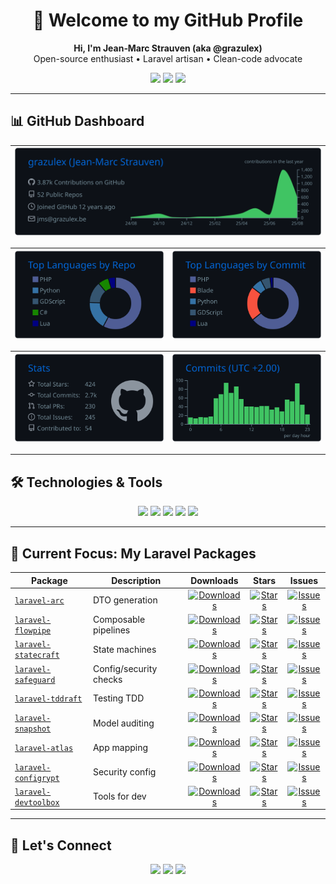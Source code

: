 <h1 align="center">👋 Welcome to my GitHub Profile</h1>

<p align="center">
  <b>Hi, I'm Jean‑Marc Strauven (aka @grazulex)</b> <br/>
  Open-source enthusiast • Laravel artisan • Clean-code advocate
</p>

<p align="center">
  <a href="https://opensourcemyfriend.hashnode.dev/"><img src="https://img.shields.io/badge/📝%20Blog-Hashnode-blue?style=for-the-badge" /></a>
  <a href="https://www.linkedin.com/in/jean-marc-strauven/"><img src="https://img.shields.io/badge/LinkedIn-JeanMarcStra-0A66C2?style=for-the-badge&logo=linkedin" /></a>
  <a href="https://github.com/grazulex?tab=followers"><img src="https://img.shields.io/github/followers/grazulex?style=for-the-badge" /></a>
</p>

---

## 📊 GitHub Dashboard

| ![](https://raw.githubusercontent.com/grazulex/grazulex/profile-cards/profile-summary-card-output/github_dark/0-profile-details.svg) |
| :----------------------------------------------------------------------------------------------------------------: |

| ![](https://raw.githubusercontent.com/grazulex/grazulex/profile-cards/profile-summary-card-output/github_dark/1-repos-per-language.svg) | ![](https://raw.githubusercontent.com/grazulex/grazulex/profile-cards/profile-summary-card-output/github_dark/2-most-commit-language.svg) |
| :-------------------------------------------------------------------------------------------------------------------: | :----------------------------------------------------------------------------------------------------------------------: |

| ![](https://raw.githubusercontent.com/grazulex/grazulex/profile-cards/profile-summary-card-output/github_dark/3-stats.svg) | ![](https://raw.githubusercontent.com/grazulex/grazulex/profile-cards/profile-summary-card-output/github_dark/4-productive-time.svg) |
| :------------------------------------------------------------------------------------------------------: | :--------------------------------------------------------------------------------------------------------------------------: |

---

## 🛠️ Technologies & Tools

<p align="center">
  <img src="https://img.shields.io/badge/PHP-777BB4?style=for-the-badge&logo=php&logoColor=white" />
  <img src="https://img.shields.io/badge/Laravel-FF2D20?style=for-the-badge&logo=laravel&logoColor=white" />
  <img src="https://img.shields.io/badge/Bash-121011?style=for-the-badge&logo=gnu-bash&logoColor=white" />
  <img src="https://img.shields.io/badge/Python-3670A0?style=for-the-badge&logo=python&logoColor=ffdd54" />
  <img src="https://img.shields.io/badge/Linux-FCC624?style=for-the-badge&logo=linux&logoColor=black" />
</p>

---

## 🔭 Current Focus: My Laravel Packages

| Package                                                                | Description            | Downloads                                                                                                                   | Stars                                                                                                                   | Issues                                                                                                                     |
| ---------------------------------------------------------------------- | ---------------------- | :-------------------------------------------------------------------------------------------------------------------------: | :---------------------------------------------------------------------------------------------------------------------: | :-----------------------------------------------------------------------------------------------------------------------: |
| [`laravel-arc`](https://github.com/grazulex/laravel-arc)               | DTO generation         | [![Downloads](https://img.shields.io/packagist/dt/grazulex/laravel-arc?style=flat&label=)](https://packagist.org/packages/grazulex/laravel-arc)               | [![Stars](https://img.shields.io/github/stars/grazulex/laravel-arc?style=flat&label=)](https://github.com/grazulex/laravel-arc)  | [![Issues](https://img.shields.io/github/issues/grazulex/laravel-arc?style=flat&label=)](https://github.com/grazulex/laravel-arc/issues) |
| [`laravel-flowpipe`](https://github.com/grazulex/laravel-flowpipe)     | Composable pipelines   | [![Downloads](https://img.shields.io/packagist/dt/grazulex/laravel-flowpipe?style=flat&label=)](https://packagist.org/packages/grazulex/laravel-flowpipe)     | [![Stars](https://img.shields.io/github/stars/grazulex/laravel-flowpipe?style=flat&label=)](https://github.com/grazulex/laravel-flowpipe) | [![Issues](https://img.shields.io/github/issues/grazulex/laravel-flowpipe?style=flat&label=)](https://github.com/grazulex/laravel-flowpipe/issues) |
| [`laravel-statecraft`](https://github.com/grazulex/laravel-statecraft) | State machines         | [![Downloads](https://img.shields.io/packagist/dt/grazulex/laravel-statecraft?style=flat&label=)](https://packagist.org/packages/grazulex/laravel-statecraft) | [![Stars](https://img.shields.io/github/stars/grazulex/laravel-statecraft?style=flat&label=)](https://github.com/grazulex/laravel-statecraft) | [![Issues](https://img.shields.io/github/issues/grazulex/laravel-statecraft?style=flat&label=)](https://github.com/grazulex/laravel-statecraft/issues) |
| [`laravel-safeguard`](https://github.com/grazulex/laravel-safeguard)   | Config/security checks | [![Downloads](https://img.shields.io/packagist/dt/grazulex/laravel-safeguard?style=flat&label=)](https://packagist.org/packages/grazulex/laravel-safeguard)   | [![Stars](https://img.shields.io/github/stars/grazulex/laravel-safeguard?style=flat&label=)](https://github.com/grazulex/laravel-safeguard) | [![Issues](https://img.shields.io/github/issues/grazulex/laravel-safeguard?style=flat&label=)](https://github.com/grazulex/laravel-safeguard/issues) |
| [`laravel-tddraft`](https://github.com/grazulex/laravel-tddraft)       | Testing TDD            | [![Downloads](https://img.shields.io/packagist/dt/grazulex/laravel-tddraft?style=flat&label=)](https://packagist.org/packages/grazulex/laravel-tddraft)       | [![Stars](https://img.shields.io/github/stars/grazulex/laravel-tddraft?style=flat&label=)](https://github.com/grazulex/laravel-tddraft) | [![Issues](https://img.shields.io/github/issues/grazulex/laravel-tddraft?style=flat&label=)](https://github.com/grazulex/laravel-tddraft/issues) |
| [`laravel-snapshot`](https://github.com/grazulex/laravel-snapshot)     | Model auditing         | [![Downloads](https://img.shields.io/packagist/dt/grazulex/laravel-snapshot?style=flat&label=)](https://packagist.org/packages/grazulex/laravel-snapshot)     | [![Stars](https://img.shields.io/github/stars/grazulex/laravel-snapshot?style=flat&label=)](https://github.com/grazulex/laravel-snapshot) | [![Issues](https://img.shields.io/github/issues/grazulex/laravel-snapshot?style=flat&label=)](https://github.com/grazulex/laravel-snapshot/issues) |
| [`laravel-atlas`](https://github.com/grazulex/laravel-atlas)           | App mapping            | [![Downloads](https://img.shields.io/packagist/dt/grazulex/laravel-atlas?style=flat&label=)](https://packagist.org/packages/grazulex/laravel-atlas)           | [![Stars](https://img.shields.io/github/stars/grazulex/laravel-atlas?style=flat&label=)](https://github.com/grazulex/laravel-atlas) | [![Issues](https://img.shields.io/github/issues/grazulex/laravel-atlas?style=flat&label=)](https://github.com/grazulex/laravel-atlas/issues) |
| [`laravel-configrypt`](https://github.com/grazulex/laravel-configrypt) | Security config        | [![Downloads](https://img.shields.io/packagist/dt/grazulex/laravel-configrypt?style=flat&label=)](https://packagist.org/packages/grazulex/laravel-configrypt) | [![Stars](https://img.shields.io/github/stars/grazulex/laravel-configrypt?style=flat&label=)](https://github.com/grazulex/laravel-configrypt) | [![Issues](https://img.shields.io/github/issues/grazulex/laravel-configrypt?style=flat&label=)](https://github.com/grazulex/laravel-configrypt/issues) |
| [`laravel-devtoolbox`](https://github.com/grazulex/laravel-devtoolbox) | Tools for dev          | [![Downloads](https://img.shields.io/packagist/dt/grazulex/laravel-devtoolbox?style=flat&label=)](https://packagist.org/packages/grazulex/laravel-devtoolbox) | [![Stars](https://img.shields.io/github/stars/grazulex/laravel-devtoolbox?style=flat&label=)](https://github.com/grazulex/laravel-devtoolbox) | [![Issues](https://img.shields.io/github/issues/grazulex/laravel-devtoolbox?style=flat&label=)](https://github.com/grazulex/laravel-devtoolbox/issues) |

---

## 🤝 Let's Connect

<p align="center">
  <a href="https://opensourcemyfriend.hashnode.dev"><img src="https://img.shields.io/badge/Blog-OpenSourceMyFriend-2962FF?style=for-the-badge" /></a>
  <a href="https://www.linkedin.com/in/jean-marc-strauven/"><img src="https://img.shields.io/badge/LinkedIn-JeanMarcStra-0A66C2?style=for-the-badge&logo=linkedin" /></a>
  <a href="https://github.com/grazulex?tab=followers"><img src="https://img.shields.io/github/followers/grazulex?style=for-the-badge" /></a>
</p>
